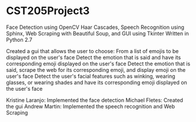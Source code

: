 # CST205Project3
Face Detection using OpenCV Haar Cascades, Speech Recognition using Sphinx, Web Scraping with Beautiful Soup, and
GUI using Tkinter
Written in Python 2.7

Created a gui that allows the user to choose:
From a list of emojis to be displayed on the user's face
Detect the emotion that is said and have its corresponding emoji displayed on the user's face
Detect the emotion that is said, scrape the web for its corresponding emoji, and display emoji on the user's face
Detect the user's facial features such as winking, wearing glasses, or wearing shades and have its corresponding emoji
displayed on the user's face

Kristine Laranjo: Implemented the face detection
Michael Fletes: Created the gui
Andrew Martin: Implemented the speech recognition and Web Scraping
